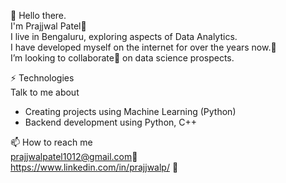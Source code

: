 👋 Hello there.                  
I'm Prajjwal Patel:boy:        
I live in Bengaluru, exploring aspects of Data Analytics.         
I have developed myself on the internet for over the years now.👀                 
I’m looking to collaborate💞️ on data science prospects.                                                                    
                                                                                                            
                                                                                          
⚡ Technologies                   
Talk to me about
- Creating projects using Machine Learning (Python)
- Backend development using Python, C++

📫 How to reach me             
prajjwalpatel1012@gmail.com:email:             
https://www.linkedin.com/in/prajjwalp/ :book:

<!---
PrajjwalP/PrajjwalP is a ✨ special ✨ repository because its `README.md` (this file) appears on your GitHub profile.
You can click the Preview link to take a look at your changes.
--->
